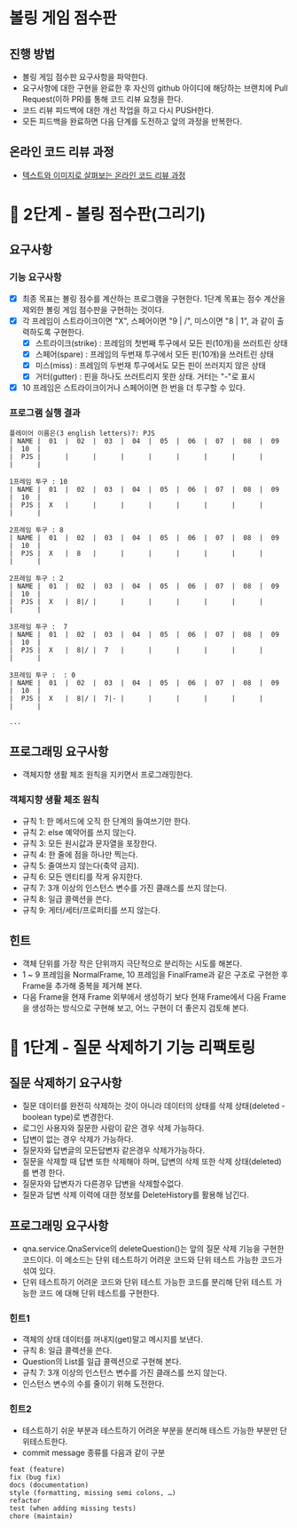 # 볼링 게임 점수판
## 진행 방법
* 볼링 게임 점수판 요구사항을 파악한다.
* 요구사항에 대한 구현을 완료한 후 자신의 github 아이디에 해당하는 브랜치에 Pull Request(이하 PR)를 통해 코드 리뷰 요청을 한다.
* 코드 리뷰 피드백에 대한 개선 작업을 하고 다시 PUSH한다.
* 모든 피드백을 완료하면 다음 단계를 도전하고 앞의 과정을 반복한다.

## 온라인 코드 리뷰 과정
* [텍스트와 이미지로 살펴보는 온라인 코드 리뷰 과정](https://github.com/next-step/nextstep-docs/tree/master/codereview)

# 🚀 2단계 - 볼링 점수판(그리기)
## 요구사항
### 기능 요구사항
* [x] 최종 목표는 볼링 점수를 계산하는 프로그램을 구현한다. 1단계 목표는 점수 계산을 제외한 볼링 게임 점수판을 구현하는 것이다.
* [x] 각 프레임이 스트라이크이면 "X", 스페어이면 "9 | /", 미스이면 "8 | 1", 과 같이 출력하도록 구현한다.
  * [x] 스트라이크(strike) : 프레임의 첫번째 투구에서 모든 핀(10개)을 쓰러트린 상태
  * [x] 스페어(spare) : 프레임의 두번재 투구에서 모든 핀(10개)을 쓰러트린 상태
  * [x] 미스(miss) : 프레임의 두번재 투구에서도 모든 핀이 쓰러지지 않은 상태
  * [x] 거터(gutter) : 핀을 하나도 쓰러트리지 못한 상태. 거터는 "-"로 표시
* [x] 10 프레임은 스트라이크이거나 스페어이면 한 번을 더 투구할 수 있다.

### 프로그램 실행 결과
```text
플레이어 이름은(3 english letters)?: PJS
| NAME |  01  |  02  |  03  |  04  |  05  |  06  |  07  |  08  |  09  |  10  |
|  PJS |      |      |      |      |      |      |      |      |      |      |

1프레임 투구 : 10
| NAME |  01  |  02  |  03  |  04  |  05  |  06  |  07  |  08  |  09  |  10  |
|  PJS |  X   |      |      |      |      |      |      |      |      |      |

2프레임 투구 : 8
| NAME |  01  |  02  |  03  |  04  |  05  |  06  |  07  |  08  |  09  |  10  |
|  PJS |  X   |  8   |      |      |      |      |      |      |      |      |

2프레임 투구 : 2
| NAME |  01  |  02  |  03  |  04  |  05  |  06  |  07  |  08  |  09  |  10  |
|  PJS |  X   |  8|/ |      |      |      |      |      |      |      |      |

3프레임 투구 :  7
| NAME |  01  |  02  |  03  |  04  |  05  |  06  |  07  |  08  |  09  |  10  |
|  PJS |  X   |  8|/ |  7   |      |      |      |      |      |      |      |

3프레임 투구 :  : 0
| NAME |  01  |  02  |  03  |  04  |  05  |  06  |  07  |  08  |  09  |  10  |
|  PJS |  X   |  8|/ |  7|- |      |      |      |      |      |      |      |

...
```

## 프로그래밍 요구사항
* 객체지향 생활 체조 원칙을 지키면서 프로그래밍한다.
### 객체지향 생활 체조 원칙
* 규칙 1: 한 메서드에 오직 한 단계의 들여쓰기만 한다.
* 규칙 2: else 예약어를 쓰지 않는다.
* 규칙 3: 모든 원시값과 문자열을 포장한다.
* 규칙 4: 한 줄에 점을 하나만 찍는다.
* 규칙 5: 줄여쓰지 않는다(축약 금지).
* 규칙 6: 모든 엔티티를 작게 유지한다.
* 규칙 7: 3개 이상의 인스턴스 변수를 가진 클래스를 쓰지 않는다.
* 규칙 8: 일급 콜렉션을 쓴다.
* 규칙 9: 게터/세터/프로퍼티를 쓰지 않는다.
## 힌트
* 객체 단위를 가장 작은 단위까지 극단적으로 분리하는 시도를 해본다.
* 1 ~ 9 프레임을 NormalFrame, 10 프레임을 FinalFrame과 같은 구조로 구현한 후 Frame을 추가해 중복을 제거해 본다.
* 다음 Frame을 현재 Frame 외부에서 생성하기 보다 현재 Frame에서 다음 Frame을 생성하는 방식으로 구현해 보고, 어느 구현이 더 좋은지 검토해 본다.


# 🚀 1단계 - 질문 삭제하기 기능 리팩토링

## 질문 삭제하기 요구사항
* 질문 데이터를 완전히 삭제하는 것이 아니라 데이터의 상태를 삭제 상태(deleted - boolean type)로 변경한다.
* 로그인 사용자와 질문한 사람이 같은 경우 삭제 가능하다.
* 답변이 없는 경우 삭제가 가능하다.
* 질문자와 답변글의 모든답변자 같은경우 삭제가가능하다.
* 질문을 삭제할 때 답변 또한 삭제해야 하며, 답변의 삭제 또한 삭제 상태(deleted)를 변경 한다.
* 질문자와 답변자가 다른경우 답변을 삭제할수없다.
* 질문과 답변 삭제 이력에 대한 정보를 DeleteHistory를 활용해 남긴다.
## 프로그래밍 요구사항
* qna.service.QnaService의 deleteQuestion()는 앞의 질문 삭제 기능을 구현한 코드이다. 이 메소드는 단위 테스트하기 어려운 코드와 단위 테스트 가능한 코드가 섞여 있다.
* 단위 테스트하기 어려운 코드와 단위 테스트 가능한 코드를 분리해 단위 테스트 가능한 코드 에 대해 단위 테스트를 구현한다.

### 힌트1
* 객체의 상태 데이터를 꺼내지(get)말고 메시지를 보낸다.
* 규칙 8: 일급 콜렉션을 쓴다.
* Question의 List를 일급 콜렉션으로 구현해 본다.
* 규칙 7: 3개 이상의 인스턴스 변수를 가진 클래스를 쓰지 않는다.
* 인스턴스 변수의 수를 줄이기 위해 도전한다.
### 힌트2
* 테스트하기 쉬운 부분과 테스트하기 어려운 부분을 분리해 테스트 가능한 부분만 단위테스트한다.
* commit message 종류를 다음과 같이 구분

```text
feat (feature)
fix (bug fix)
docs (documentation)
style (formatting, missing semi colons, …)
refactor
test (when adding missing tests)
chore (maintain)
```